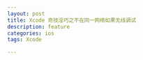 ```yaml
---
layout: post
title: Xcode 奇技淫巧之不在同一网络如果无线调试
description: feature
categories: ios
tags: Xcode

---
```

